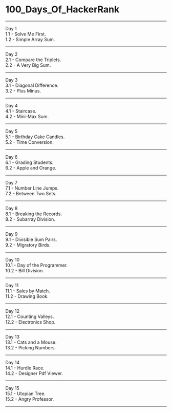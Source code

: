 <h1> 100_Days_Of_HackerRank </h1> <hr>
Day 1 <br>
1.1 - Solve Me First. <br>
1.2 - Simple Array Sum. <hr>
Day 2 <br>
2.1 - Compare the Triplets. <br>
2.2 - A Very Big Sum. <hr>
Day 3 <br>
3.1 - Diagonal Difference. <br>
3.2 - Plus Minus. <hr>
Day 4 <br>
4.1 - Staircase. <br>
4.2 - Mini-Max Sum. <hr>
Day 5 <br>
5.1 - Birthday Cake Candles. <br>
5.2 - Time Conversion. <hr>
Day 6 <br>
6.1 - Grading Students. <br>
6.2 - Apple and Orange. <hr>
Day 7 <br>
7.1 - Number Line Jumps. <br>
7.2 - Between Two Sets. <hr>
Day 8 <br>
8.1 - Breaking the Records. <br>
8.2 - Subarray Division. <hr>
Day 9 <br>
9.1 - Divisible Sum Pairs. <br>
9.2 - Migratory Birds. <hr>
Day 10 <br>
10.1 - Day of the Programmer. <br>
10.2 - Bill Division. <hr>
Day 11 <br>
11.1 - Sales by Match. <br>
11.2 - Drawing Book. <hr>
Day 12 <br>
12.1 - Counting Valleys. <br>
12.2 - Electronics Shop. <hr>
Day 13 <br>
13.1 - Cats and a Mouse. <br>
13.2 - Picking Numbers. <hr>
Day 14 <br>
14.1 - Hurdle Race. <br>
14.2 - Designer Pdf Viewer. <hr>
Day 15 <br>
15.1 - Utopian Tree. <br>
15.2 - Angry Professor. <hr>